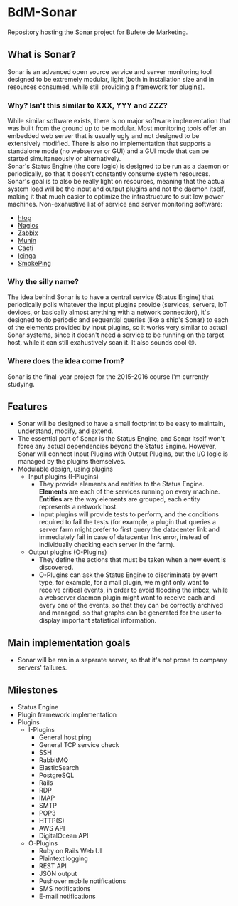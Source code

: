 BdM-Sonar
=========
Repository hosting the Sonar project for Bufete de Marketing.

## What is Sonar?
Sonar is an advanced open source service and server monitoring tool designed to be extremely modular, light (both in installation size and in resources consumed, while still providing a framework for plugins).

### Why? Isn't this similar to XXX, YYY and ZZZ?
While similar software exists, there is no major software implementation that was built from the ground up to be modular. Most monitoring tools offer an embedded web server that is usually ugly and not designed to be extensively modified. There is also no implementation that supports a standalone mode (no webserver or GUI) and a GUI mode that can be started simultaneously or alternatively.  
Sonar's Status Engine (the core logic) is designed to be run as a daemon or periodically, so that it doesn't constantly consume system resources.  
Sonar's goal is to also be really light on resources, meaning that the actual system load will be the input and output plugins and not the daemon itself, making it that much easier to optimize the infrastructure to suit low power machines.
Non-exahustive list of service and server monitoring software:
- [htop](http://hisham.hm/htop/ "htop")
- [Nagios](https://www.nagios.com/solutions/linux-service-monitoring "Nagios")
- [Zabbix](http://www.zabbix.com/ "Zabbix")
- [Munin](http://munin-monitoring.org/ "Munin")
- [Cacti](http://www.cacti.net/ "Cacti")
- [Icinga](https://www.icinga.org "Icinga")
- [SmokePing](http://oss.oetiker.ch/smokeping/ "SmokePing")


### Why the silly name?
The idea behind Sonar is to have a central service (Status Engine) that periodically polls whatever the input plugins provide (services, servers, IoT devices, or basically almost anything with a network connection), it's designed to do periodic and sequential queries (like a ship's Sonar) to each of the elements provided by input plugins, so it works very similar to actual Sonar systems, since it doesn't need a service to be running on the target host, while it can still exahustively scan it. It also sounds cool :smile:.

### Where does the idea come from?
Sonar is the final-year project for the 2015-2016 course I'm currently studying.

## Features
- Sonar will be designed to have a small footprint to be easy to maintain, understand, modify, and extend.
- The essential part of Sonar is the Status Engine, and Sonar itself won't force any actual dependencies beyond the Status Engine. However, Sonar will connect Input Plugins with Output Plugins, but the I/O logic is managed by the plugins themselves.
- Modulable design, using plugins
  - Input plugins (I-Plugins)
    - They provide elements and entities to the Status Engine. **Elements** are each of the services running on every machine. **Entities** are the way elements are grouped, each entity represents a network host.
    - Input plugins will provide tests to perform, and the conditions required to fail the tests (for example, a plugin that queries a server farm might prefer to first query the datacenter link and immediately fail in case of datacenter link error, instead of individually checking each server in the farm).
  - Output plugins (O-Plugins)
    - They define the actions that must be taken when a new event is discovered.
    - O-Plugins can ask the Status Engine to discriminate by event type, for example, for a mail plugin, we might only want to receive critical events, in order to avoid flooding the inbox, while a webserver daemon plugin might want to receive each and every one of the events, so that they can be correctly archived and managed, so that graphs can be generated for the user to display important statistical information.

## Main implementation goals 
- Sonar will be ran in a separate server, so that it's not prone to company servers' failures.

## Milestones
- Status Engine
- Plugin framework implementation
- Plugins
  - I-Plugins
    - General host ping
    - General TCP service check
    - SSH
    - RabbitMQ
    - ElasticSearch
    - PostgreSQL
    - Rails
    - RDP
    - IMAP
    - SMTP
    - POP3
    - HTTP(S)
    - AWS API
    - DigitalOcean API
  - O-Plugins
    - Ruby on Rails Web UI
    - Plaintext logging
    - REST API
    - JSON output
    - Pushover mobile notifications
    - SMS notifications
    - E-mail notifications